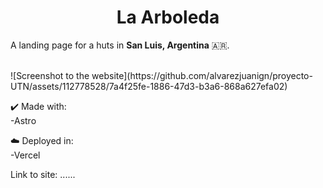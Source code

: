 <h1 align="center"> La Arboleda </h1>

<p>A landing page for a huts in <b>San Luis, Argentina</b> 🇦🇷.</p><br>
![Screenshot to the website](https://github.com/alvarezjuanign/proyecto-UTN/assets/112778528/7a4f25fe-1886-47d3-b3a6-868a627efa02)

✔️ Made with:<br>
-Astro

☁️ Deployed in:<br>
-Vercel

Link to site: ...... <br><br>

